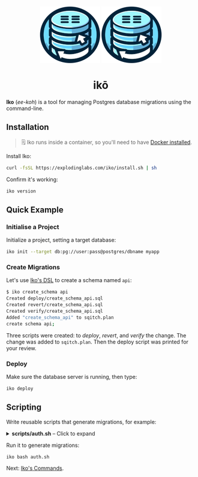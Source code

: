 <p align="center">
  <img alt="Iko logo" height="150" src="https://github.com/explodinglabs/iko/blob/main/images/logo-light.png?raw=true#gh-light-mode-only" />
  <img alt="Iko logo" height="150" src="https://github.com/explodinglabs/iko/blob/main/images/logo-dark.png?raw=true#gh-dark-mode-only" />
</p>

<h1 align="center">
  ikō
</h1>

**Iko** (_ee-koh_) is a tool for managing Postgres database migrations using
the command-line.

## Installation

> 🗒️ Iko runs inside a container, so you'll need to have [Docker
> installed](https://docs.docker.com/get-docker/).

Install Iko:

```sh
curl -fsSL https://explodinglabs.com/iko/install.sh | sh
```

Confirm it's working:

```sh
iko version
```

## Quick Example

### Initialise a Project

Initialize a project, setting a target database:

```sh
iko init --target db:pg://user:pass@postgres/dbname myapp
```

### Create Migrations

Let's use [Iko's DSL](COMMANDS.md) to create a schema named `api`:

```sh
$ iko create_schema api
Created deploy/create_schema_api.sql
Created revert/create_schema_api.sql
Created verify/create_schema_api.sql
Added "create_schema_api" to sqitch.plan
create schema api;
```

Three scripts were created: to _deploy_, _revert_, and _verify_ the change. The
change was added to `sqitch.plan`. Then the deploy script was printed for your
review.

### Deploy

Make sure the database server is running, then type:

```sh
iko deploy
```

## Scripting

Write reusable scripts that generate migrations, for example:

<details>
  <summary><b>scripts/auth.sh</b> – <a>Click to expand</a></summary>

```sh
# Create an auth schema
create_schema auth

# Create an auth.user table
create_table_as auth.user <<'EOF'
create table auth.user (
  username text primary key check (length(username) >= 3),
  password text not null check (length(password) < 512),
  role name not null check (length(role) < 512)
);
EOF

# Create a function that encrypts passwords
create_function_as auth.encrypt_pass <<'EOF'
create function auth.encrypt_pass () returns trigger language plpgsql as $$
begin
  if tg_op = 'INSERT' or new.password <> old.password then
    new.password = crypt(new.password, gen_salt('bf'));
  end if;
  return new;
end; $$
EOF

# Call encrypt_pass when a user is inserted or updated
create_trigger encrypt_pass auth.user auth.encrypt_pass
```

</details>

Run it to generate migrations:

```sh
iko bash auth.sh
```

Next: [Iko's Commands](COMMANDS.md).
